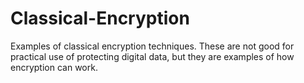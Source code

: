 # Classical-Encryption
Examples of classical encryption techniques.  These are not good for practical use of protecting digital data, but they are examples of how encryption can work.
